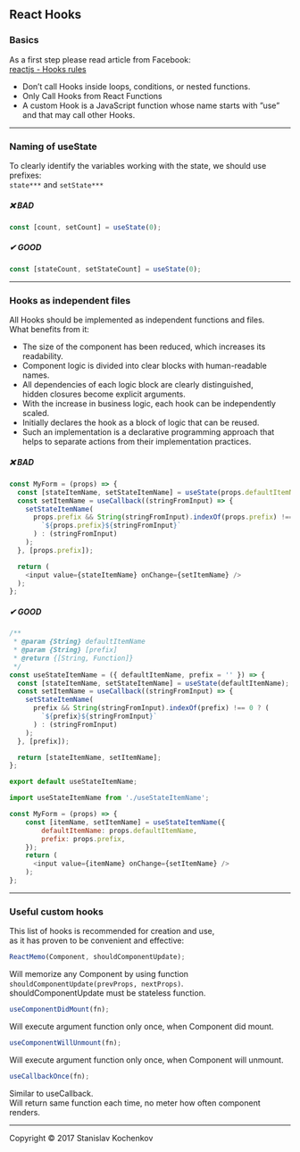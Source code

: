 ## React Hooks

### Basics
As a first step please read article from Facebook:  
[reactjs - Hooks rules](https://reactjs.org/docs/hooks-rules.html)  

* Don’t call Hooks inside loops, conditions, or nested functions.
* Only Call Hooks from React Functions
* A custom Hook is a JavaScript function whose name starts with ”use” and that may call other Hooks.

---

### Naming of useState
To clearly identify the variables working with the state, we should use prefixes:  
```state***``` and ```setState***```  

##### ❌ BAD
```javascript
const [count, setCount] = useState(0);
```

##### ✔ GOOD 
```javascript
const [stateCount, setStateCount] = useState(0);
```

---

### Hooks as independent files
All Hooks should be implemented as independent functions and files.  
What benefits from it:

* The size of the component has been reduced, which increases its readability.
* Component logic is divided into clear blocks with human-readable names.
* All dependencies of each logic block are clearly distinguished,  
hidden closures become explicit arguments.
* With the increase in business logic, each hook can be independently scaled.
* Initially declares the hook as a block of logic that can be reused.
* Such an implementation is a declarative programming approach that  
helps to separate actions from their implementation practices.

##### ❌ BAD
```javascript
const MyForm = (props) => {
  const [stateItemName, setStateItemName] = useState(props.defaultItemName);
  const setItemName = useCallback((stringFromInput) => {
    setStateItemName(
      props.prefix && String(stringFromInput).indexOf(props.prefix) !== 0 ? (
        `${props.prefix}${stringFromInput}`
      ) : (stringFromInput)
    );
  }, [props.prefix]);

  return (
    <input value={stateItemName} onChange={setItemName} />
  );
};
```

##### ✔ GOOD 
```javascript
/**
 * @param {String} defaultItemName
 * @param {String} [prefix]
 * @return {[String, Function]}
 */
const useStateItemName = ({ defaultItemName, prefix = '' }) => {
  const [stateItemName, setStateItemName] = useState(defaultItemName);
  const setItemName = useCallback((stringFromInput) => {
    setStateItemName(
      prefix && String(stringFromInput).indexOf(prefix) !== 0 ? (
        `${prefix}${stringFromInput}`
      ) : (stringFromInput)
    );
  }, [prefix]);

  return [stateItemName, setItemName];
};

export default useStateItemName;
```

```javascript
import useStateItemName from './useStateItemName';

const MyForm = (props) => {
    const [itemName, setItemName] = useStateItemName({
        defaultItemName: props.defaultItemName,
        prefix: props.prefix,
    });
    return (
      <input value={itemName} onChange={setItemName} />
    );
};
```

---

### Useful custom hooks
This list of hooks is recommended for creation and use,  
as it has proven to be convenient and effective:

```javascript
ReactMemo(Component, shouldComponentUpdate);
```  
Will memorize any Component by using function ```shouldComponentUpdate(prevProps, nextProps)```.  
shouldComponentUpdate must be stateless function.

```javascript
useComponentDidMount(fn);
```
Will execute argument function only once, when Component did mount.

```javascript
useComponentWillUnmount(fn);
```
Will execute argument function only once, when Component will unmount.

```javascript
useCallbackOnce(fn);
```
Similar to useCallback.  
Will return same function each time, no meter how often component renders.

---
Copyright © 2017 Stanislav Kochenkov 

